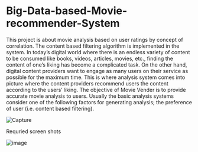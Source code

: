 # Big-Data-based-Movie-recommender-System
 This project is about movie analysis based on user ratings by concept of correlation. The content based filtering algorithm is implemented in the system. In today’s digital world where there is an endless variety of content to be consumed like books, videos, articles, movies, etc., finding the content of one’s liking has become a complicated task. On the other hand, digital content providers want to engage as many users on their service as possible for the maximum time. This is where analysis system comes into picture where the content providers recommend users the content according to the users’ liking. The objective of Movie Vender is to provide accurate movie analysis to users. Usually the basic analysis systems consider one of the following factors for generating analysis; the preference of user (i.e. content based filtering).
 
 
![Capture](https://user-images.githubusercontent.com/70426630/146146512-8f59fd9b-02d8-4e4c-bd60-51920e8223c9.PNG)


Requried screen shots

![image](https://user-images.githubusercontent.com/70426630/146179800-895a0d88-4803-4f99-882d-4e69db059303.png)

